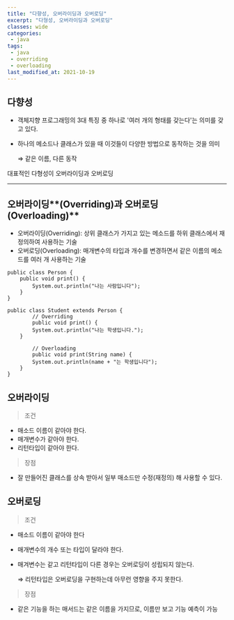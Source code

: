 ```yaml
---
title: "다향성, 오버라이딩과 오버로딩"
excerpt: "다형성, 오버라이딩과 오버로딩"
classes: wide
categories:
 - java
tags:
 - java
 - overriding
 - overloading
last_modified_at: 2021-10-19
---
```


## 다향성

- 객체지향 프로그래밍의 3대 특징 중 하나로 '여러 개의 형태를 갖는다'는 의미를 갖고 있다.
- 하나의 메소드나 클래스가 있을 때 이것들이 다양한 방법으로 동작하는 것을 의미
    
    ⇒ 같은 이름, 다른 동작
    

대표적인 다형성이 오버라이딩과 오버로딩

 

---

## 오버라이딩**(Overriding)과 오버로딩(Overloading)**

- 오버라이딩(Overriding): 상위 클래스가 가지고 있는 메소드를 하위 클래스에서 재정의하여 사용하는 기술
- 오버로딩(Overloading): 매개변수의 타입과 개수를 변경하면서 같은 이름의 메소드를 여러 개 사용하는 기술

```
public class Person {
    public void print() {
    	System.out.println("나는 사람입니다");
    }
}

public class Student extends Person {
		// Overriding
		public void print() {
    	System.out.println("나는 학생입니다.");
    }

		// Overloading
		public void print(String name) {
    	System.out.println(name + "는 학생입니다");
    }
}
```

## 오버라이딩

> 조건
> 
- 매소드 이름이 같아야 한다.
- 매개변수가 같아야 한다.
- 리턴타입이 같아야 한다.

> 장점
> 
- 잘 만들어진 클래스를 상속 받아서 일부 매소드만 수정(재정의) 해 사용할 수 있다.

## 오버로딩

> 조건
> 
- 매소드 이름이 같아야 한다
- 매개변수의 개수 또는 타입이 달라야 한다.
- 매겨변수는 같고 리턴타입이 다른 경우는 오버로딩이 성립되지 않는다.
    
    ⇒ 리턴타입은 오버로딩을 구현하는데 아무런 영향을 주지 못한다.
    

> 장점
> 
- 같은 기능을 하는 매서드는 같은 이름을 가지므로, 이름만 보고 기능 예측이 가능
